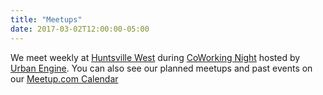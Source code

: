 ```yaml
---
title: "Meetups"
date: 2017-03-02T12:00:00-05:00
---
```

We meet weekly at [Huntsville West](https://www.huntsvillewest.com/) during [CoWorking Night](https://coworkingnight.org/) hosted by [Urban Engine](https://www.urbanengine.org/). You can also see our planned meetups and past events on our [Meetup.com Calendar](https://www.meetup.com/Huntsville-AI/events/calendar/)
